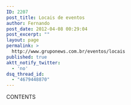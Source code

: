 ```yaml
---
ID: 2207
post_title: Locais de eventos
author: Fernando
post_date: 2012-04-08 00:29:04
post_excerpt: ""
layout: page
permalink: >
  http://www.gruponews.com.br/eventos/locais
published: true
aktt_notify_twitter:
  - 'no'
dsq_thread_id:
  - "4679448870"
---
```

CONTENTS